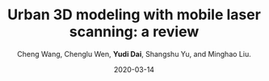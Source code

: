 ---
layout: single
permalink: /publication/2020-03-review/
title: "Urban 3D modeling with mobile laser scanning: a review"
# excerpt: "Project HSC4D"
date: 2020-03-14
author_profile: false
collection: publications
venue: VR & IH
journal: Virtual Reality & Intelligent Hardware
author: "Cheng Wang, Chenglu Wen, <strong>Yudi Dai</strong>, Shangshu Yu, and Minghao Liu."
paper: "https://www.sciencedirect.com/science/article/pii/S2096579620300395"
videopath: "/images/review.mp4"
redirect_from: 
  - "/publication/2020-03-review.html"
#   - "/hsc4d/"
#   - "/hsc4d.html"
---